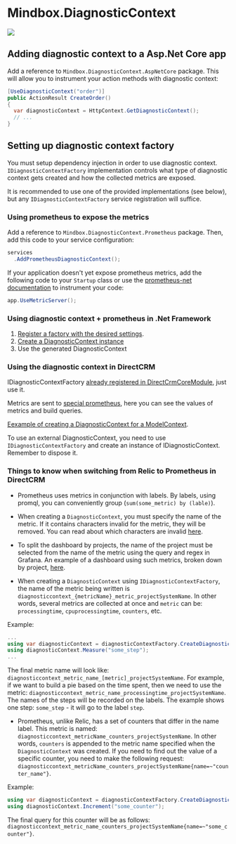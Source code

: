 # Mindbox.DiagnosticContext

![](https://github.com/mindbox-moscow/Mindbox.DiagnosticContext/workflows/publish/badge.svg)

## Adding diagnostic context to a Asp.Net Core app

Add a reference to `Mindbox.DiagnosticContext.AspNetCore` package. This will allow you to instrument your action methods with diagnostic context:

```csharp
[UseDiagnosticContext("order")]
public ActionResult CreateOrder()
{ 
  var diagnosticContext = HttpContext.GetDiagnosticContext();
  // ...   
}
```

## Setting up diagnostic context factory

You must setup dependency injection in order to use diagnostic context. `IDiagnosticContextFactory` implementation controls what type of diagnostic context gets created and how the collected metrics are exposed. 

It is recommended to use one of the provided implementations (see below), but any `IDiagnosticContextFactory` service registration will suffice.

### Using prometheus to expose the metrics

Add a reference to `Mindbox.DiagnosticContext.Prometheus` package. Then, add this code to your service configuration:

```csharp
services
  .AddPrometheusDiagnosticContext();
```

If your application doesn't yet expose prometheus metrics, add the following code to your `Startup` class or use the [prometheus-net documentation](https://github.com/prometheus-net/prometheus-net) to instrument your code: 

```csharp
app.UseMetricServer();
```

### Using diagnostic context + prometheus in .Net Framework

1. [Register a factory with the desired settings](https://github.com/mindbox-moscow/DirectCRM/blob/51c6a6e418afd4a696b0f68998aaf9fa46056f62/Product/DirectCrm/DirectCrm.Core/DirectCrmCoreModule.cs#L177-L204).
1. [Create a DiagnosticContext instance](https://github.com/mindbox-moscow/DirectCRM/blob/b16aca860a6c5c6d16c806c915f24af7a2703106/Product/DirectCrm/Mailings/Mailings.Model/BulkOperation/MailingBulkSendingOperation.cs#L44-L49)
1. Use the generated DiagnosticContext

### Using the diagnostic context in DirectCRM

IDiagnosticContextFactory [already registered in DirectCrmCoreModule](https://github.com/mindbox-moscow/DirectCRM/blob/51c6a6e418afd4a696b0f68998aaf9fa46056f62/Product/DirectCrm/DirectCrm.Core/DirectCrmCoreModule.cs#L177-L204), just use it.

Metrics are sent to [special prometheus](https://kube-infra.mindbox.ru/common-dc/prometheus/), here you can see the values of metrics and build queries.

[Eexample of creating a DiagnosticContext for a ModelContext](https://github.com/mindbox-moscow/DirectCRM/blob/b16aca860a6c5c6d16c806c915f24af7a2703106/Product/DirectCrm/Mailings/Mailings.Model/BulkOperation/MailingBulkSendingOperation.cs#L44-L49).

To use an external DiagnosticContext, you need to use `IDiagnosticContextFactory` and create an instance of IDiagnosticContext. Remember to dispose it.

### Things to know when switching from Relic to Prometheus in DirectCRM

* Prometheus uses metrics in conjunction with labels. By labels, using promql, you can conveniently group (`sum(some_metric) by (lable)`).

* When creating a `DiagnosticContext`, you must specify the name of the metric. If it contains characters invalid for the metric, they will be removed. You can read about which characters are invalid [here](https://prometheus.io/docs/concepts/data_model/).

* To split the dashboard by projects, the name of the project must be selected from the name of the metric using the query and regex in Grafana. An example of a dashboard using such metrics, broken down by project, [here](https://grafana.mindbox.ru/d/uWOO6yjGk/mailings-dc?editview=templating&orgId=1&from=now-15m&to=now&refresh=5s).

* When creating a `DiagnosticContext` using `IDiagnosticContextFactory`, the name of the metric being written is `diagnosticcontext_{metricName}_metric_projectSystemName`.
In other words, several metrics are collected at once and `metric` can be: `processingtime`, `cpuprocessingtime`, `counters`, etc.

Example:
```csharp
...
using var diagnosticContext = diagnosticContextFactory.CreateDiagnosticContext("metric_name");
using diagnosticContext.Measure("some_step");
...
```
The final metric name will look like: `diagnosticcontext_metric_name_[metric]_projectSystemName`.
For example, if we want to build a pie based on the time spent, then we need to use the metric: `diagnosticcontext_metric_name_processingtime_projectSystemName`.
The names of the steps will be recorded on the labels. The example shows one step: `some_step` - it will go to the label `step`.

* Prometheus, unlike Relic, has a set of counters that differ in the name label.
This metric is named: `diagnosticcontext_metricName_counters_projectSystemName`. In other words, `counters` is appended to the metric name specified when the `DiagnosticContext` was created.
If you need to find out the value of a specific counter, you need to make the following request: `diagnosticcontext_metricName_counters_projectSystemName{name=~"counter_name"}`.

Example:
```csharp
using var diagnosticContext = diagnosticContextFactory.CreateDiagnosticContext("metric_name");
using diagnosticContext.Increment("some_counter");
```
The final query for this counter will be as follows: `diagnosticcontext_metric_name_counters_projectSystemName{name=~"some_counter"}`.
